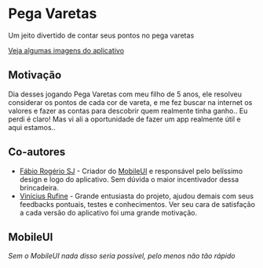 # Pega Varetas
Um jeito divertido de contar seus pontos no pega varetas

[Veja algumas imagens do aplicativo](/res/screenshots)

## Motivação

Dia desses jogando Pega Varetas com meu filho de 5 anos, ele resolveu considerar os pontos de cada cor de vareta, e me fez buscar na internet os valores e fazer as contas para descobrir quem realmente tinha ganho.. Eu perdi é claro! Mas vi ali a oportunidade de fazer um app realmente útil e aqui estamos..

## Co-autores

- [Fábio Rogério SJ](https://github.com/fabiorogeriosj) - Criador do [MobileUI](https://github.com/MobileUI/mobileui) e responsável pelo belíssimo design e logo do aplicativo. Sem dúvida o maior incentivador dessa brincadeira.
- [Vinícius Rufine](https://github.com/vrufine) - Grande entusiasta do projeto, ajudou demais com seus feedbacks pontuais, testes e conhecimentos. Ver seu cara de satisfação a cada versão do aplicativo foi uma grande motivação.

## MobileUI

_Sem o MobileUI nada disso seria possível, pelo menos não tão rápido_
